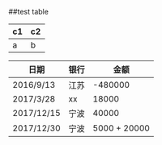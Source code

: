 ##test table

c1 | c2
-|-
a  | b

日期 | 银行 | 金额
-|-|-
2016/9/13 | 江苏 | -480000
2017/3/28 | xx  | 18000
2017/12/15 | 宁波 | 40000
2017/12/30 | 宁波 | 5000 + 20000


